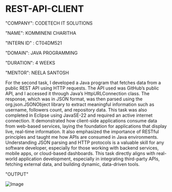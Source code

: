 # REST-API-CLIENT

"COMPANY": CODETECH IT SOLUTIONS

"NAME": KOMMINENI CHARITHA

"INTERN ID" : CT04DM521

"DOMAIN": JAVA PROGRAMMING

"DURATION": 4 WEEKS

"MENTOR": NEELA SANTOSH

For the second task, I developed a Java program that fetches data from a public REST API using HTTP requests. The API used was GitHub’s public API, and I accessed it through Java’s HttpURLConnection class. The response, which was in JSON format, was then parsed using the org.json.JSONObject library to extract meaningful information such as username, followers count, and repository data. This task was also completed in Eclipse using JavaSE-22 and required an active internet connection. It demonstrated how client-side applications consume data from web-based services, laying the foundation for applications that display live, real-time information. It also emphasized the importance of RESTful principles and taught me how APIs are consumed in Java environments. Understanding JSON parsing and HTTP protocols is a valuable skill for any software developer, especially for those working with backend services, mobile apps, or cloud-based dashboards. This task directly aligns with real-world application development, especially in integrating third-party APIs, fetching external data, and building dynamic, data-driven tools.

"OUTPUT"

![Image](https://github.com/user-attachments/assets/23350a62-b82b-4c92-b66c-dc9d1c623f0d)











